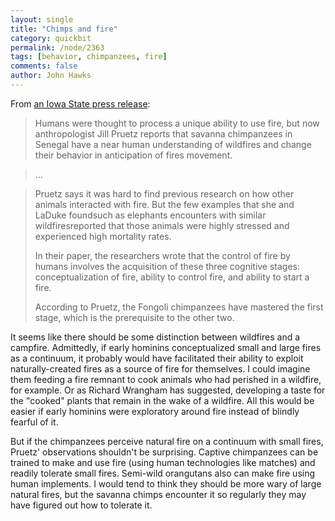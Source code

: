 ```yaml
---
layout: single 
title: "Chimps and fire" 
category: quickbit
permalink: /node/2363
tags: [behavior, chimpanzees, fire] 
comments: false 
author: John Hawks 
---
```


From <a href="http://futurity.org/earth-environment/like-humans-wild-chimps-get-fire/">an Iowa State press release</a>: 

<blockquote>Humans were thought to process a unique ability to use fire, but now anthropologist Jill Pruetz reports that savanna chimpanzees in Senegal have a near human understanding of wildfires and change their behavior in anticipation of fires movement.</blockquote>

<blockquote>...</blockquote>

<blockquote>Pruetz says it was hard to find previous research on how other animals interacted with fire. But the few examples that she and LaDuke foundsuch as elephants encounters with similar wildfiresreported that those animals were highly stressed and experienced high mortality rates.

In their paper, the researchers wrote that the control of fire by humans involves the acquisition of these three cognitive stages: conceptualization of fire, ability to control fire, and ability to start a fire.

According to Pruetz, the Fongoli chimpanzees have mastered the first stage, which is the prerequisite to the other two.</blockquote>

It seems like there should be some distinction between wildfires and a campfire. Admittedly, if early hominins conceptualized small and large fires as a continuum, it probably would have facilitated their ability to exploit naturally-created fires as a source of fire for themselves. I could imagine them feeding a fire remnant to cook animals who had perished in a wildfire, for example. Or as Richard Wrangham has suggested, developing a taste for the "cooked" plants that remain in the wake of a wildfire. All this would be easier if early hominins were exploratory around fire instead of blindly fearful of it. 

But if the chimpanzees perceive natural fire on a continuum with small fires, Pruetz' observations shouldn't be surprising. Captive chimpanzees can be trained to make and use fire (using human technologies like matches) and readily tolerate small fires. Semi-wild orangutans also can make fire using human implements. I would tend to think they should be more wary of large natural fires, but the savanna chimps encounter it so regularly they may have figured out how to tolerate it. 




